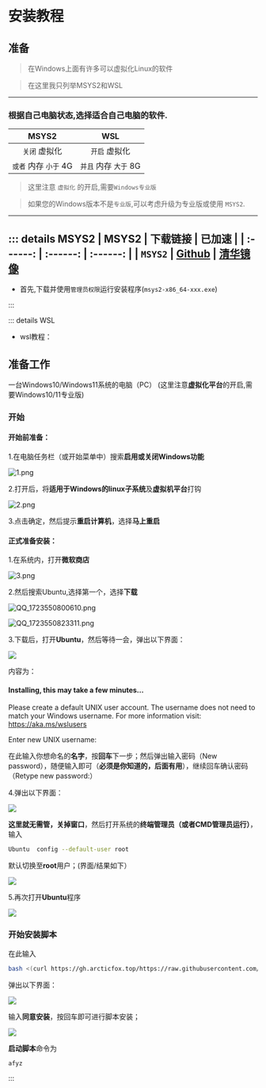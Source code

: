 # 安装教程
## 准备

> 在Windows上面有许多可以虚拟化Linux的软件

>在这里我只列举MSYS2和WSL

---

### 根据自己电脑状态,选择适合自己电脑的软件.

| MSYS2 | WSL |
| :------: | :------: |
| `关闭` 虚拟化 | `开启` 虚拟化 |
| `或者` 内存 `小于` 4G | `并且` 内存 `大于` 8G |

> 这里注意 `虚拟化` 的开启,需要`Windows专业版`

>如果您的Windows版本不是`专业版`,可以考虑升级为专业版或使用 `MSYS2`.

---

::: details MSYS2
| MSYS2 | 下载链接 | 已加速 |
| :------: | :------: | :------: |
| `MSYS2` | [Github](https://github.com/msys2/msys2-installer/releases/download/2024-07-27/msys2-x86_64-20240727.exe) | [清华镜像](https://mirrors.tuna.tsinghua.edu.cn/msys2/distrib/x86_64/msys2-x86_64-20240727.exe)
---
- 首先,下载并使用`管理员权限`运行安装程序(`msys2-x86_64-xxx.exe`)

:::


::: details WSL
- wsl教程：
## 准备工作
 一台Windows10/Windows11系统的电脑（PC）  (这里注意**虚拟化平台**的开启,需要Windows10/11专业版)
### 开始
#### 开始前准备：
1.在电脑任务栏（或开始菜单中）搜索**启用或关闭Windows功能**

![1.png](https://dl.img.timecdn.cn/2024/08/13/QQ_1723550668855.png)

2.打开后，将**适用于Windows的linux子系统**及**虚拟机平台**打钩

![2.png](https://dl.img.timecdn.cn/2024/08/13/QQ_1723550712181.png)

3.点击确定，然后提示**重启计算机**，选择**马上重启**

#### 正式准备安装：
1.在系统内，打开**微软商店**

![3.png](https://dl.img.timecdn.cn/2024/08/13/QQ_1723550749345.png)

2.然后搜索Ubuntu,选择第一个，选择**下载**

![QQ_1723550800610.png](https://dl2.img.timecdn.cn/2024/08/13/QQ_1723550800610.png)


![QQ_1723550823311.png](https://dl2.img.timecdn.cn/2024/08/13/QQ_1723550823311.png)


3.下载后，打开**Ubuntu**，然后等待一会，弹出以下界面：

![](https://dl.img.timecdn.cn/2024/08/13/QQ_1723551821914.md.png)

内容为：
#### Installing, this may take a few minutes...
Please create a default UNIX user account. The username does not need to match your Windows username.
For more information visit: https://aka.ms/wslusers

Enter new UNIX username:

在此输入你想命名的**名字**，按**回车**下一步；然后弹出输入密码（New password），随便输入即可（**必须是你知道的，后面有用**），继续回车确认密码（Retype new password:）

4.弹出以下界面：

![](https://dl2.img.timecdn.cn/2024/08/13/QQ_1723552237514.md.png)

**这里就无需管，关掉窗口**，然后打开系统的**终端管理员（或者CMD管理员运行）**，输入
```bash
Ubuntu  config --default-user root
```
默认切换至**root**用户；(界面/结果如下）

![](https://dl2.img.timecdn.cn/2024/08/13/QQ_1723552723640.md.png)

5.再次打开**Ubuntu**程序

![](https://dl3.img.timecdn.cn/2024/08/13/QQ_1723552929831.md.png)

### 开始安装脚本
在此输入
```bash
bash <(curl https://gh.arcticfox.top/https://raw.githubusercontent.com/ArcticFox520/Yunzai-Bot-Script/main/start)
```
弹出以下界面：

![](https://dl.img.timecdn.cn/2024/08/13/QQ_1723553022034.md.png)

输入**同意安装**，按回车即可进行脚本安装；

![](https://dl2.img.timecdn.cn/2024/08/13/QQ_1723553142871.md.png)

**启动脚本**命令为
```rust
afyz
```

:::
